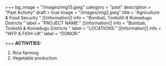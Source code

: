 +++
bg_image = "/images/img13.jpeg"
category = "past"
description = "Past Activity"
draft = true
image = "/images/img2.jpeg"
title = "Agriculture & Food Security "
[[information]]
info = "Bombali, Tonkolili &  Koinadugu Districts "
label = "PROJECT NAME:"
[[information]]
info = "Bombali, Tonkolili &  Koinadugu Districts "
label = "LOCATIONS:"
[[information]]
info = "WFP & FIOH-UK"
label = "DONOR:"

+++
**ACTIVITIES:**

1. Rice farming
2. Vegetable production